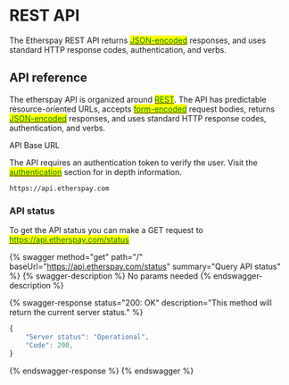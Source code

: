 # REST API

The Etherspay REST API returns [<mark style="color:green;">JSON-encoded</mark>](http://www.json.org/) responses, and uses standard HTTP response codes, authentication, and verbs.

## API reference



The etherspay API is organized around [<mark style="color:green;">REST</mark>](http://en.wikipedia.org/wiki/Representational\_State\_Transfer). The API has predictable resource-oriented URLs, accepts [<mark style="color:green;">form-encoded</mark>](https://en.wikipedia.org/wiki/POST\_\(HTTP\)#Use\_for\_submitting\_web\_forms) request bodies, returns [<mark style="color:green;">JSON-encoded</mark>](http://www.json.org/) responses, and uses standard HTTP response codes, authentication, and verbs.

API Base URL

The API requires an authentication token to verify the user. Visit the [<mark style="color:green;">authentication</mark>](authentication.md) section for in depth information.

```
https://api.etherspay.com
```

### API status

To get the API status you can make a GET request to [<mark style="color:green;">https://api.etherspay.com/status</mark>](https://api.etherspay.com/status)<mark style="color:green;"></mark>

{% swagger method="get" path="/" baseUrl="https://api.etherspay.com/status" summary="Query API status" %}
{% swagger-description %}
No params needed
{% endswagger-description %}

{% swagger-response status="200: OK" description="This method will return the current server status." %}
```javascript
{
    "Server status": "Operational",
    "Code": 200,
}
```
{% endswagger-response %}
{% endswagger %}

